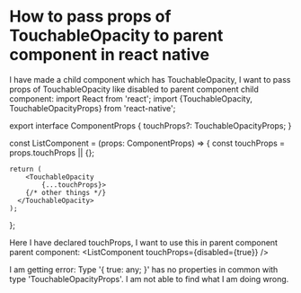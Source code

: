 
# How to pass props of TouchableOpacity to parent component in react native

I have made a child component which has TouchableOpacity, I want to pass props of TouchableOpacity like disabled to parent component
child component:
import React from 'react';
import {TouchableOpacity, TouchableOpacityProps} from 'react-native';

export interface ComponentProps {
    touchProps?: TouchableOpacityProps;
}

const ListComponent = (props: ComponentProps) => {
    const touchProps = props.touchProps || {};

    return (
        <TouchableOpacity
            {...touchProps}>
        {/* other things */}
      </TouchableOpacity>
    );
};

Here I have declared touchProps, I want to use this in parent component
parent component:
<ListComponent 
    touchProps={disabled={true}}
/>

I am getting error:
Type '{ true: any; }' has no properties in common with type 'TouchableOpacityProps'.
I am not able to find what I am doing wrong.

        